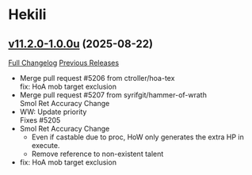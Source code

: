 # Hekili

## [v11.2.0-1.0.0u](https://github.com/Hekili/hekili/tree/v11.2.0-1.0.0u) (2025-08-22)
[Full Changelog](https://github.com/Hekili/hekili/compare/v11.2.0-1.0.0t...v11.2.0-1.0.0u) [Previous Releases](https://github.com/Hekili/hekili/releases)

- Merge pull request #5206 from ctroller/hoa-tex  
    fix: HoA mob target exclusion  
- Merge pull request #5207 from syrifgit/hammer-of-wrath  
    Smol Ret Accuracy Change  
- WW: Update priority  
    Fixes #5205  
- Smol Ret Accuracy Change  
    - Even if castable due to proc, HoW only generates the extra HP in execute.  
    - Remove reference to non-existent talent  
- fix: HoA mob target exclusion  